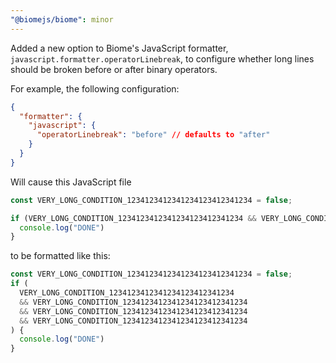 ```yaml
---
"@biomejs/biome": minor
---
```


Added a new option to Biome's JavaScript formatter, `javascript.formatter.operatorLinebreak`, to configure whether long lines should be broken before or after binary operators.

For example, the following configuration:

```json
{
  "formatter": {
    "javascript": {
      "operatorLinebreak": "before" // defaults to "after"
    }
  }
}
```

Will cause this JavaScript file

```js
const VERY_LONG_CONDITION_1234123412341234123412341234 = false;

if (VERY_LONG_CONDITION_1234123412341234123412341234 && VERY_LONG_CONDITION_1234123412341234123412341234 && VERY_LONG_CONDITION_1234123412341234123412341234 && VERY_LONG_CONDITION_1234123412341234123412341234) {
  console.log("DONE")
}
```

to be formatted like this:

```js
const VERY_LONG_CONDITION_1234123412341234123412341234 = false;
if (
  VERY_LONG_CONDITION_1234123412341234123412341234
  && VERY_LONG_CONDITION_1234123412341234123412341234
  && VERY_LONG_CONDITION_1234123412341234123412341234
  && VERY_LONG_CONDITION_1234123412341234123412341234
) {
  console.log("DONE")
}
```
